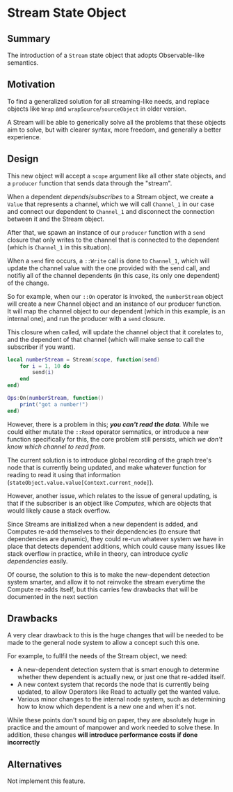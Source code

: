 # Stream State Object
## Summary
The introduction of a `Stream` state object that adopts Observable-like semantics.

## Motivation
To find a generalized solution for all streaming-like needs, and replace objects like `Wrap` and `wrapSource`/`sourceObject` in older version.

A Stream will be able to generically solve all the problems that these objects aim to solve, but with clearer syntax, more freedom, and generally a better experience.
## Design
This new object will accept a `scope` argument like all other state objects, and a `producer` function that sends data through the "stream".

When a dependent *depends*/*subscribes* to a Stream object, we create a `Value` that represents a channel, which we will call `Channel_1` in our case and connect our dependent to `Channel_1` and disconnect the connection between it and the Stream object.

After that, we spawn an instance of our `producer` function with a `send` closure that only writes to the channel that is connected to the dependent (which is `Channel_1` in this situation).

When a `send` fire occurs, a `::Write` call is done to `Channel_1`, which will update the channel value with the one provided with the send call, and notifiy all of the channel dependents (in this case, its only one dependent) of the change.

So for example, when our `::On` operator is invoked, the `numberStream` object will create a new Channel object and an instance of our producer function. It will map the channel object to our dependent (which in this example, is an internal one), and run the producer with a `send` closure.

This closure when called, will update the channel object that it corelates to, and the dependent of that channel (which will make sense to call the subscriber if you want).
```lua
local numberStream = Stream(scope, function(send)
    for i = 1, 10 do
        send(i)
    end
end)

Ops:On(numberStream, function()
    print("got a number!")
end)
```

However, there is a problem in this; ***you can't read the data***. While we could either mutate the `::Read` operator semnatics, or introduce a new function specifically for this, the core problem still persists, which *we don't know which channel to read from*.

The current solution is to introduce global recording of the graph tree's node that is currently being updated, and make whatever function for reading to read it using that information (`stateObject.value.value[Context.current_node]`).  

However, another issue, which relates to the issue of general updating, is that if the subscriber is an object like *Computes*, which are objects that would likely cause a stack overflow. 

Since Streams are initialized when a new dependent is added, and Computes re-add themselves to their dependencies (to ensure that dependencies are dynamic), they could re-run whatever system we have in place that detects dependent additions, which could cause many issues like stack overflow in practice, while in theory, can introduce *cyclic dependencies* easily.

Of course, the solution to this is to make the new-dependent detection system smarter, and allow it to not reinvoke the stream everytime the Compute re-adds itself, but this carries few drawbacks that will be documented in the next section

## Drawbacks
A very clear drawback to this is the huge changes that will be needed to be made to the general node system to allow a concept such this one.

For example, to fullfil the needs of the Stream object, we need:
* A new-dependent detection system that is smart enough to determine whether thew dependent is actually new, or just one that re-added itself.
* A new context system that records the node that is currently being updated, to allow Operators like Read to actually get the wanted value.
* Various minor changes to the internal node system, such as determining how to know which dependent is a new one and when it's not.

While these points don't sound big on paper, they are absolutely huge in practice and the amount of manpower and work needed to solve these. In addition, these changes **will introduce performance costs if done incorrectly** 

## Alternatives
Not implement this feature.